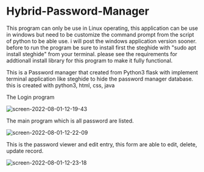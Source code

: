 # Hybrid-Password-Manager

This program can only be use in Linux operating, this application can be use in windows but need to be customize the command prompt from the script of python to be able use. i will post the windows application version sooner.
before to run the program be sure to install first the steghide with "sudo apt install steghide" from your terminal.
please see the requirements for addtionall install library for this program to  make it fully functional.

This is a Password manager that created from Python3 flask with implement terminal application like steghide to hide the password manager database. this is created with python3, html, css, java

The Login program

![screen-2022-08-01-12-19-43](https://user-images.githubusercontent.com/36027987/182161491-c7bb2fba-1e3f-4cea-b554-d542a8f0277d.jpg)

The main program which is all password are listed.

![screen-2022-08-01-12-22-09](https://user-images.githubusercontent.com/36027987/182161696-2aaf2421-1d19-4d32-9c06-58529d740bbd.jpg)

This is the password viewer and edit entry, this form are able to edit, delete, update record.

![screen-2022-08-01-12-23-18](https://user-images.githubusercontent.com/36027987/182162006-b05c536e-f3b0-49f9-b4dc-9e2bbcea1543.jpg)

